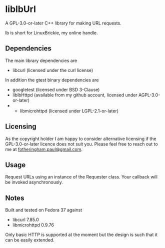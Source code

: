# liblbUrl

A GPL-3.0-or-later C++ library for making URL requests.

lb is short for LinuxBrickie, my online handle.

## Dependencies

The main library dependencies are
- libcurl (licensed under the curl license)

In addition the gtest binary dependencies are
- googletest (licensed under BSD 3-Clause)
- liblbHttpd (available from my github account, licensed under AGPL-3.0-or-later)
- - libmicrohttpd (licensed under LGPL-2.1-or-later)

## Licensing

As the copyright holder I am happy to consider alternative licensing if
the GPL-3.0-or-later licence does not suit you. Please feel free to reach
out to me at fotheringham.paul@gmail.com.

## Usage

Request URLs using an instance of the Requester class. Your callback will be
invoked asynchronously.

## Notes

Built and tested on Fedora 37 against
- libcurl 7.85.0
- libmicrohttpd 0.9.76

Only basic HTTP is supported at the moment but the design is such that
it can be easily extended.
